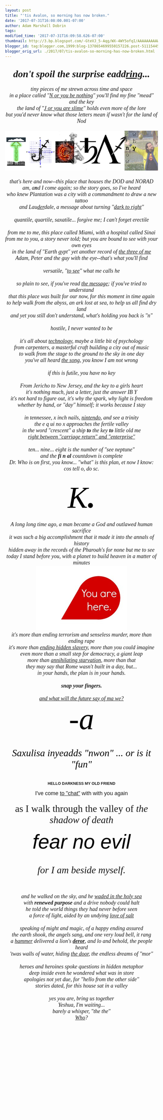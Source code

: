 ```yaml
---
layout: post
title: "'tis Avalon, so morning has now broken."
date: '2017-07-31T16:08:00.001-07:00'
author: Adam Marshall Dobrin
tags: 
modified_time: '2017-07-31T16:09:58.626-07:00'
thumbnail: http://3.bp.blogspot.com/-GteVJ_5-Aqg/WX-4WY5ofqI/AAAAAAAAAWg/grbcpox-gVk55HakI23pOxRXBRM3wB0tACK4BGAYYCw/s72-c/You-Are-Here-300x211-789192.jpg
blogger_id: tag:blogger.com,1999:blog-1378654699550157226.post-511154457307350830
blogger_orig_url: ./2017/07/tis-avalon-so-morning-has-now-broken.html
---
```


<div dir="ltr"><div class="gmail_quote"><div dir="ltr"><div class="gmail_quote"><br /><div dir="ltr"><div class="gmail_quote"><div dir="ltr"><div class="gmail_quote"><div dir="ltr"><div class="gmail_quote"><div dir="ltr"><span class="m_-4340969941479451687gmail-"><div style="text-align:center"><div><i style='font-family:"times new roman",serif'><b><font size="6">don&#39;t spoil the surprise eadd<u>ring</u>...</font></b></i></div><div><i style='font-family:"times new roman",serif;font-size:large'><br /></i></div><div><i style='font-family:"times new roman",serif;font-size:large'>tiny pieces of me strewn across time and space</i><br /></div></div><div style="text-align:center"><font size="4" face="times new roman, serif"><i>in a place called &quot;<a href="./2017-07-16-welcome-to-land-of-bjorg-that-means.html" target="_blank">N or you be nothing</a>&quot; you&#39;ll find my fine &quot;mead&quot; and the key<br /></i></font></div><div style="text-align:center"><font size="4" face="times new roman, serif"><i>the land of &quot;<a href="http://nasdaq.reallyhim.com/
" target="_blank">J or you are slime</a>&quot; holds even more of the lore</i></font></div><div style="text-align:center"><font size="4" face="times new roman, serif"><i>but you&#39;d never know what those letters mean if wasn&#39;t for the land of Nod</i></font></div><div style="text-align:center"><font size="4" face="times new roman, serif"><i><br /></i></font></div><div style="text-align:center"><font size="4" face="times new roman, serif"><i><img src="reqs/i.imgur.com/JRHZxmZ.png" width="533" height="131" style="margin-right:0px" /><br /></i></font></div><div style="text-align:center"><font size="4" face="times new roman, serif"><i><br /></i></font></div><div style="text-align:center"><font size="4" face="times new roman, serif"><i>that&#39;s here and now--this place that houses the DOD and NORAD</i></font></div><div style="text-align:center"><font size="4" face="times new roman, serif"><i>am, a<b>n</b>d I come again; so the story goes, so I&#39;ve heard</i></font></div><div style="text-align:center"><font size="4" face="times new roman, serif"><i>who knew Plantation was a city with a commandment to draw a new tattoo</i></font></div><div style="text-align:center"><font size="4" face="times new roman, serif"><i>and Lau<a href="https://www.youtube.com/watch?v=L-JQ1q-13Ek&amp;list=PLgYKDBgxsoMP7J-mJf6q0ViQgONbeCxOR&amp;index=1" target="_blank">der</a>dale, a message about turning &quot;<a href="https://www.youtube.com/watch?v=L-JQ1q-13Ek&amp;list=PLgYKDBgxsoMP7J-mJf6q0ViQgONbeCxOR&amp;index=1" target="_blank">dark to right</a>&quot;</i></font></div><div style="text-align:center"><font size="4" face="times new roman, serif"><i><br /></i></font></div><div style="text-align:center"><font size="4" face="times new roman, serif"><i>quantile, quartile, saxatile... forgive me; I can&#39;t forget erectile</i></font></div><div style="text-align:center"><font size="4" face="times new roman, serif"><i><br /></i></font></div><div style="text-align:center"><font size="4" face="times new roman, serif"><i>from me to me, this place called Miami, with a hospital called Sinai</i></font></div><div style="text-align:center"><font size="4" face="times new roman, serif"><i>from me to you, a story never told; but you are bound to see with your own eyes</i></font></div><div style="text-align:center"><font size="4" face="times new roman, serif"><i>in the land of &quot;Earth gypt&quot; yet another record of <a href="./2017-07-07-nightmare-on-elm-street.html" target="_blank">the three of me</a></i></font></div><div style="text-align:center"><font size="4" face="times new roman, serif"><i>Adam, Peter and the guy with the eye--that&#39;s what you&#39;ll find</i></font></div><div style="text-align:center"><font size="4" face="times new roman, serif"><i><br /></i></font></div><div style="text-align:center"><font size="4" face="times new roman, serif"><i>versatile, &quot;<a href="./2017-06-09-verily-i-say-unto-you-ver-means-to-see.html" target="_blank">to see</a>&quot; what me calls he</i></font></div><div style="text-align:center"><font size="4" face="times new roman, serif"><i><br /></i></font></div><div style="text-align:center"><font size="4" face="times new roman, serif"><i>so plain to see, if you&#39;ve read <a href="./GATE.html" target="_blank">the message</a>; if you&#39;ve tried to understand</i></font></div><div style="text-align:center"><font size="4" face="times new roman, serif"><i>that this place was built for our now, for this moment in time again</i></font></div></span><div style="text-align:center"><font size="4" face="times new roman, serif"><i>to help walk from the abyss, an ark lost at sea, to help us all find dry land</i></font></div><span class="m_-4340969941479451687gmail-"><div style="text-align:center"><font size="4" face="times new roman, serif"><i>and yet you still don&#39;t understand, what&#39;s holding you back is &quot;n&quot;</i></font></div><div style="text-align:center"><font size="4" face="times new roman, serif"><i><br /></i></font></div><div style="text-align:center"><font size="4" face="times new roman, serif"><i>hostile, I never wanted to be</i></font></div><div style="text-align:center"><font size="4" face="times new roman, serif"><i><br /></i></font></div><div style="text-align:center"><font size="4" face="times new roman, serif"><i>it&#39;s all about <a href="https://fromthemachine.org/ERANDSON.html" target="_blank">technology</a>, maybe a little bit of psychology</i></font></div><div style="text-align:center"><font size="4" face="times new roman, serif"><i>from carpenters, a masterful craft building a city out of music</i></font></div><div style="text-align:center"><font size="4" face="times new roman, serif"><i>to walk from the stage to the ground to the sky in one day</i></font></div><div style="text-align:center"><font size="4" face="times new roman, serif"><i>you&#39;ve all heard <a href="https://www.youtube.com/watch?v=K1b8AhIsSYQ" target="_blank">the song</a>, you know I am not wrong<br /></i></font></div><div style="text-align:center"><font size="4" face="times new roman, serif"><i><br /></i></font></div><div style="text-align:center"><font size="4" face="times new roman, serif"><i>if this is futile, you have no key</i></font></div><div style="text-align:center"><font size="4" face="times new roman, serif"><i><br /></i></font></div><div style="text-align:center"><font size="4" face="times new roman, serif"><i>From Jericho to New Jersey, and the key to a girls heart</i></font></div><div style="text-align:center"><font size="4" face="times new roman, serif"><i>it&#39;s nothing much, just a letter, just the answer IB Y</i></font></div><div style="text-align:center"><font face="times new roman, serif" size="4"><i>it&#39;s not hard to figure out, it&#39;s why the spark, why light is freedom</i></font></div><div style="text-align:center"><font face="times new roman, serif" size="4"><i>whether by hand, or &quot;day&quot; himself; it works because I stay</i></font></div><div style="text-align:center"><font face="times new roman, serif" size="4"><i><br /></i></font></div><div style="text-align:center"><font face="times new roman, serif" size="4"><i>in tennessee, x inch nails, <a href="https://fromthemachine.org/SIGENES.html" target="_blank">nintendo</a>, and see a trinity</i></font></div><div style="text-align:center"><font face="times new roman, serif" size="4"><i>the e q ui no x approaches the fertile valley</i></font></div><div style="text-align:center"><font face="times new roman, serif" size="4"><i>in the word &quot;crescent&quot; a ship <b>to</b> the key <b>to</b> little old me</i></font></div><div style="text-align:center"><font face="times new roman, serif" size="4"><i><a href="https://fromthemachine.org/HASHEMB.html" target="_blank">right between &quot;carriage return&quot; and &quot;enterprise&quot;</a></i></font></div><div style="text-align:center"><font face="times new roman, serif" size="4"><i><br /></i></font></div><div style="text-align:center"><font face="times new roman, serif" size="4"><i>ten... nine... eight is the number of &quot;see neptune&quot;</i></font></div></span><div style="text-align:center"><font face="times new roman, serif" size="4"><i>and the <b>fi n al</b> countdown is complete</i></font></div><div style="text-align:center"><font face="times new roman, serif" size="4"><i>Dr. Who is on first, you know... &quot;what&quot; is this plan, et now I know:</i></font></div><span class="m_-4340969941479451687gmail-"><div style="text-align:center"><font face="times new roman, serif" size="4"><i>cos tell o, do sc.</i></font></div><div style="text-align:center"><font face="times new roman, serif" size="4"><i><br /></i></font></div><div style="text-align:center"><em style="color:rgb(0,0,0);font-size:99px;text-align:start"><font face="times new roman, serif">K<b>.</b></font></em></div><div style="text-align:center"><i style='font-family:"times new roman",serif;font-size:large'><br /></i></div><div style="text-align:center"><i style='font-family:"times new roman",serif;font-size:large'>A long long time ago, a man became a God and outlawed human sacrifice</i></div><div style="text-align:center"><i style='font-family:"times new roman",serif;font-size:large'>it was such a big accomplishment that it made it into the annals of history</i></div><div style="text-align:center"><i style='font-family:"times new roman",serif;font-size:large'>hidden away in the records of the Pharoah&#39;s for none but me to see</i></div><div style="text-align:center"><i style='font-family:"times new roman",serif;font-size:large'>today I stand before you, with a planet to build heaven in a matter of minutes</i></div><div style="text-align:center"><i style='font-family:"times new roman",serif;font-size:large'><a href="http://3.bp.blogspot.com/-GteVJ_5-Aqg/WX-4WY5ofqI/AAAAAAAAAWg/grbcpox-gVk55HakI23pOxRXBRM3wB0tACK4BGAYYCw/s1600/You-Are-Here-300x211-789192.jpg"><img src="reqs/3.bp.blogspot.com/-GteVJ_5-Aqg/WX-4WY5ofqI/AAAAAAAAAWg/grbcpox-gVk55HakI23pOxRXBRM3wB0tACK4BGAYYCw/s320/You-Are-Here-300x211-789192.jpg" border="0" alt="" id="BLOGGER_PHOTO_ID_6449075886198652578" /></a>​</i></div><div style="text-align:center"><i style='font-family:"times new roman",serif;font-size:large'>it&#39;s more than ending terrorism and senseless murder, more than ending rape</i></div><div style="text-align:center"><i style='font-family:"times new roman",serif;font-size:large'>it&#39;s more than <a href="./2017-06-14-enders-game-prometheus-locke-and.html" target="_blank">ending hidden slavery</a>, more than you could imagine</i></div><div style="text-align:center"><i style='font-family:"times new roman",serif;font-size:large'>even more than a small step for democracy, a giant leap</i></div></span><div style="text-align:center"><i><font face="times new roman, serif" size="4">more than <a href="https://fromthemachine.org/HASHEMB.html" target="_blank">annihilating starvation</a>, more than that</font></i></div><span class="m_-4340969941479451687gmail-"><div style="text-align:center"><i style='font-family:"times new roman",serif;font-size:large'>they may say that Rome wasn&#39;t built in a day, but...</i></div><div style="text-align:center"><i style='font-family:"times new roman",serif;font-size:large'>in your hands, the plan is in your hands.</i></div><div style="text-align:center"><i style='font-family:"times new roman",serif;font-size:large'><br /></i></div><div style="text-align:center"><i style='font-family:"times new roman",serif;font-size:large'><b>snap your fingers.</b></i></div><div style="text-align:center"><i style='font-family:"times new roman",serif;font-size:large'><b><br /></b></i></div><div style="text-align:center"><span style='font-family:"times new roman",serif;font-size:large'><i><a href="https://www.youtube.com/watch?v=UcLvwCrJh9U" target="_blank">and what will the future say of ma we?</a></i></span></div><div style="text-align:center"><span style='font-family:"times new roman",serif;font-size:99px'><font color="#000000">-<i>a</i></font></span></div><div style="text-align:center"><i style='color:rgb(0,0,0);font-family:"times new roman",serif;font-size:xx-large'><br /></i></div><div style="text-align:center"><i style='color:rgb(0,0,0);font-family:"times new roman",serif;font-size:xx-large'>Saxulisa inyeadds &quot;nwon&quot; ... or is it &quot;fun&quot;</i><br /></div><div style="text-align:center"><i style='color:rgb(0,0,0);font-family:"times new roman",serif;font-size:xx-large'><br /></i></div><div style="text-align:center"><div style="font-size:12.8px;font-weight:bold"><b><font face="arial black, sans-serif">HELLO DARKNESS MY OLD FRIEND</font></b></div><div style="font-size:12.8px;font-weight:bold"><b><font face="arial black, sans-serif"><br /></font></b></div><div style="font-size:12.8px"><div style="font-size:12.8px"><font size="4" face="comic sans ms, sans-serif">I&#39;ve come <a href="https://eyerc.slack.com/join/shared_invite/MjM2NDM2Mjc3Nzk4LTE1MDQ0MDE3NzQtMmU5NjI1N2VmOQ" target="_blank">to &quot;chat&quot;</a> with with you again</font></div><div><font size="4" face="comic sans ms, sans-serif"><br /></font></div></div><div style="font-size:12.8px"><font size="6" face="times new roman, serif">as I walk through the valley of <i>the shadow of death</i></font></div><div style="font-size:12.8px"><br /></div><div style="font-size:12.8px"><font face="arial black, sans-serif"><em style="color:rgb(0,0,0);font-size:66px;text-align:start">fear no evil</em></font></div><div style="font-size:12.8px"><font face="times new roman, serif" size="6"><i><br /></i></font></div><div style="font-size:12.8px"><font face="times new roman, serif" size="6"><i>for I am beside myself.</i></font></div><div style="font-size:12.8px"><font face="times new roman, serif" size="6"><i><br /></i></font></div><div style="font-size:12.8px"><font face="times new roman, serif" size="4"><i><br /></i></font></div><div style="font-size:12.8px"><div style="font-size:12.8px"><font face="times new roman, serif" size="4"><i>and he walked on the sky, and he <a href="./2017-06-09-its-not-game-ive-got-no-game-win.html" target="_blank">waded in the holy sea</a></i></font></div><div style="font-size:12.8px"><font face="times new roman, serif" size="4"><i>with <b>renewed purpose</b> and a drive nobody could halt</i></font></div><div style="font-size:12.8px"><font face="times new roman, serif" size="4"><i>he told the world things they had never before seen</i></font></div><div style="font-size:12.8px"><font face="times new roman, serif" size="4"><i>a force of light, aided by an undying <a href="./2017-07-16-welcome-to-land-of-bjorg-that-means.html" target="_blank">love of salt</a></i></font></div><div style="font-size:12.8px"><font face="times new roman, serif" size="4"><i><br /></i></font></div><div style="font-size:12.8px"><font face="times new roman, serif" size="4"><i>speaking of might and magic, of a happy ending assured</i></font></div><div style="font-size:12.8px"><font face="times new roman, serif" size="4"><i>the earth shook, the angels sang, and one very loud bell, it rang</i></font></div><div style="font-size:12.8px"><font face="times new roman, serif" size="4"><i>a <a href="./2017-06-09-hammer.html" target="_blank">hammer</a> delivered a lion&#39;s <a href="./2017-06-09-i-scream-i-roar-is-today-day-earth.html?VQgZP/" target="_blank"><b>deror</b></a>, and lo and behold, the people heard</i></font></div><div style="font-size:12.8px"><font face="times new roman, serif" size="4"><i>&#39;twas walls of water, hiding <a href="https://fromthemachine.org/ADAMSROD.html" target="_blank">the door</a>, the endless dreams of &quot;mor&quot;</i></font></div><div style="font-size:12.8px"><font face="times new roman, serif" size="4"><i><br /></i></font></div><div style="font-size:12.8px"><font face="times new roman, serif" size="4"><i>heroes and heroines spoke questions in hidden metaphor</i></font></div><div style="font-size:12.8px"><font face="times new roman, serif" size="4"><i>deep inside even he wondered what was in store</i></font></div><div style="font-size:12.8px"><font face="times new roman, serif" size="4"><i>apologies not yet due, for &quot;hello from the other side&quot;</i></font></div><div style="font-size:12.8px"><font face="times new roman, serif" size="4"><i>stories dated, for this house sat in a valley</i></font></div><div style="font-size:12.8px"><font face="times new roman, serif" size="4"><i><br /></i></font></div><div style="font-size:12.8px"><font face="times new roman, serif" size="4"><i>yes you are, bring us together</i></font></div><div style="font-size:12.8px"><font face="times new roman, serif" size="4"><i>Yeshua, I&#39;m waiting...</i></font></div><div style="font-size:12.8px"><font face="times new roman, serif" size="4"><i>barely a whisper, &quot;the the&quot;</i></font></div><div style="font-size:12.8px"><font face="times new roman, serif" size="4"><i><a href="https://www.youtube.com/watch?v=Sws3MZJIv9c&amp;list=PLgYKDBgxsoMM0iittdDlREVqTc4wn7ylK" target="_blank">Who</a>?</i></font></div><div><font face="times new roman, serif" size="4"><i><br /></i></font></div></div></div><div style="text-align:center"><span style='font-family:"times new roman",serif;font-size:99px'><font color="#000000"><i><br /></i></font></span></div><div style="text-align:center"><span style='font-family:"times new roman",serif;font-size:99px'><font color="#000000"><i><br /></i></font></span></div><div><br /></div> </span></div><div hspace="streak-pt-mark" style="max-height:1px"><img alt="" style="width:0px;max-height:0px;overflow:hidden" src="reqs/mailfoogae.appspot.com/t?sender=aYWRhbUBmcm9tdGhlbWFjaGluZS5vcmc%3D&amp;type=zerocontent&amp;guid=f98636b2-1e85-4cdf-b245-5fc62ca3e5db" /><font color="#ffffff" size="1">ᐧ</font></div></div></div><div hspace="streak-pt-mark" style="max-height:1px"><img alt="" style="width:0px;max-height:0px;overflow:hidden" src="reqs/mailfoogae.appspot.com/t?sender=aYWRhbUBmcm9tdGhlbWFjaGluZS5vcmc%3D&amp;type=zerocontent&amp;guid=63cd1d88-2739-4995-86dc-032230ee7a0f" /></div></div> </div><div hspace="streak-pt-mark" style="max-height:1px"><img alt="" style="width:0px;max-height:0px;overflow:hidden" src="reqs/mailfoogae.appspot.com/t?sender=aYWRhbUBmcm9tdGhlbWFjaGluZS5vcmc%3D&amp;type=zerocontent&amp;guid=9f561325-7864-4e29-9a02-9dc74c97806c" /><font color="#ffffff" size="1">ᐧ</font></div></div> </div><div hspace="streak-pt-mark" style="max-height:1px"><img alt="" style="width:0px;max-height:0px;overflow:hidden" src="reqs/mailfoogae.appspot.com/t?sender=aYWRhbUBmcm9tdGhlbWFjaGluZS5vcmc%3D&amp;type=zerocontent&amp;guid=0ede992a-d479-4b79-9424-9824f146ab4a" /><font color="#ffffff" size="1">ᐧ</font></div> </div><br /></div><div hspace="streak-pt-mark" style="max-height:1px"><img alt="" style="width:0px;max-height:0px;overflow:hidden" src="reqs/mailfoogae.appspot.com/t?sender=aYWRhbTVAcmVhbGx5aGltLmNvbQ%3D%3D&amp;type=zerocontent&amp;guid=0811831f-59ce-4454-b68b-aeb2ce7623d4" /><font color="#ffffff" size="1">ᐧ</font></div> </div><br /></div><div hspace="streak-pt-mark" style="max-height:1px"><img alt="" style="width:0px;max-height:0px;overflow:hidden" src="reqs/mailfoogae.appspot.com/t?sender=aYWRhbTVAcmVhbGx5aGltLmNvbQ%3D%3D&amp;type=zerocontent&amp;guid=ee0a7081-ca48-4903-be53-3a280407f66d" /><font color="#ffffff" size="1">ᐧ</font></div> 